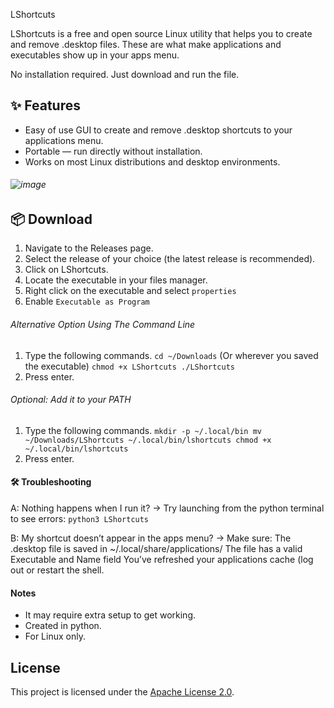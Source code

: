 LShortcuts

LShortcuts is a free and open source Linux utility that helps you to create and remove .desktop files. These are what make applications and executables show up in your apps menu.

No installation required. Just download and run the file.


## ✨ Features

- Easy of use GUI to create and remove .desktop shortcuts to your applications menu.
- Portable — run directly without installation.
- Works on most Linux distributions and desktop environments.
###### ![image](https://github.com/user-attachments/assets/b0be8765-48ad-43bf-90c9-ad71cb7240a7)

## 📦 Download

1. Navigate to the Releases page.
2. Select the release of your choice (the latest release is recommended).
3. Click on LShortcuts.
4. Locate the executable in your files manager.
5. Right click on the executable and select `properties`
6. Enable `Executable as Program`

###### Alternative Option Using The Command Line
1. Type the following commands.
`cd ~/Downloads` (Or wherever you saved the executable)
`chmod +x LShortcuts
./LShortcuts`
2. Press enter.

###### Optional: Add it to your PATH
1. Type the following commands.
`mkdir -p ~/.local/bin
mv ~/Downloads/LShortcuts ~/.local/bin/lshortcuts
chmod +x ~/.local/bin/lshortcuts`
2. Press enter.

#### 🛠️ Troubleshooting
A: Nothing happens when I run it?
→ Try launching from the python terminal to see errors:
`python3 LShortcuts`

B: My shortcut doesn’t appear in the apps menu?
→ Make sure:
The .desktop file is saved in ~/.local/share/applications/
The file has a valid Executable and Name field
You’ve refreshed your applications cache (log out or restart the shell.

#### Notes
- It may require extra setup to get working.
- Created in python.
- For Linux only.

## License

This project is licensed under the [Apache License 2.0](https://github.com/zacwasnothere/LShortcuts/blob/main/LICENSE).
